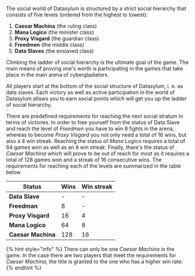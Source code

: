 The social world of Datasylum is structured by a strict social hierarchy that consists of five levels (ordered from the highest to lowest):
1. **Caesar Machina** (the ruling class)
2. **Mana Logico** (the minister class)
3. **Proxy Visgard** (the guardian class)
4. **Freedmen** (the middle class)
5. **Data Slaves** (the enslaved class)

Climbing the ladder of social hierarchy is the ultimate goal of the game. The main means of proving one's worth is participating in the games that take place in the main arena of cybergladiators.

All players start at the bottom of the social structure of Datasylum, i. e. as data slaves. Each victory as well as active participation in the world of Datasylum allows you to earn social points which will get you up the ladder of social hierarchy. 

There are predefined requirements for reaching the next social stratum in terms of victories. In order to free yourself from the status of Data Slave and reach the level of *Freedmen* you have to win 8 fights in the arena, whereas to become *Proxy Visgard* you not only need a total of 16 wins, but also a 4 win streak. Reaching the status of *Mana Logico* requires a total of 64 games won as well as an 8 win streak. Finally, there's the status of *Caesar Machina* which will prove to be out of reach for most as it requires a total of 128 games won and a streak of 16 consecutive wins. The requirements for reaching each of the levels are summarized in the table below

|Status|Wins|Win streak|
|--|--|--|
|**Data Slave**|-|-|
|**Freedman**|8|-|
|**Proxy Visgard**|16|4|
|**Mana Logico**|64|8|
|**Caesar Machina**|128|16|

{% hint style="info" %}
There can only be one *Caesar Machina* in the game. In the case there are two players that meet the requirements for *Caeser Machina*, the title is granted to the one who has a higher win rate.
{% endhint %}